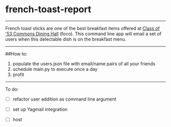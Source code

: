 # french-toast-report

---

French toast sticks are one of the best breakfast items offered at 
[Class of '53 Commons Dining Hall](https://dining.dartmouth.edu/hours-and-locations/fall-term-dining-schedule) (foco). 
This command line app will email a set of users when this delectable dish is on the breakfast menu.

---
##How to:
1. populate the users.json file with email/name pairs of all your friends
2. schedule main.py to execute once a day 
3. profit

---
To do:
- [ ] refactor user addition as command line argument
- [ ] set up Yagmail integration
- [ ] host



